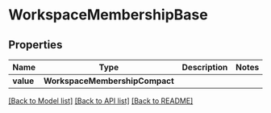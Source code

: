 # WorkspaceMembershipBase


## Properties
Name | Type | Description | Notes
------------ | ------------- | ------------- | -------------
**value** | **WorkspaceMembershipCompact** |  | 

[[Back to Model list]](../README.md#documentation-for-models) [[Back to API list]](../README.md#documentation-for-api-endpoints) [[Back to README]](../README.md)


